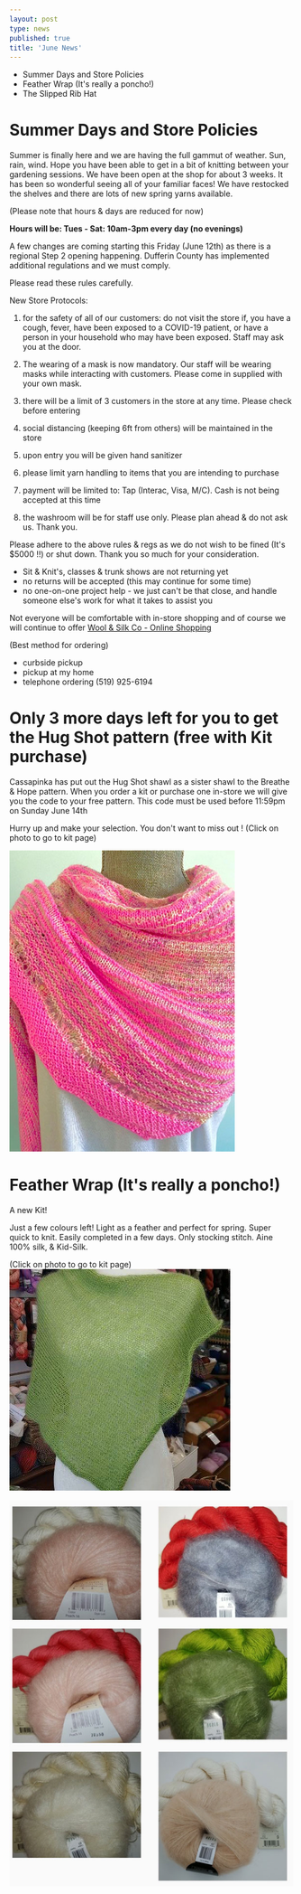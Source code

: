 ```yaml
---
layout: post
type: news
published: true
title: 'June News'
---
```

- Summer Days and Store Policies
- Feather Wrap (It's really a poncho!)
- The Slipped Rib Hat

<h1>Summer Days and Store Policies</h1>

Summer is finally here and we are having the full gammut of weather. Sun, rain, wind. Hope you have been able to get in a bit of knitting between your gardening sessions. 
We have been open at the shop for about 3 weeks. It has been so wonderful seeing all of your familiar faces! We have restocked the shelves and there are lots of new spring yarns available. 

(Please note that hours & days are reduced for now)

<strong>Hours will be: Tues - Sat:  10am-3pm every day  (no evenings)</strong>

A few changes are coming starting this Friday (June 12th) as there is a regional Step 2 opening happening. Dufferin County has implemented additional regulations and we must comply.

Please read these rules carefully.

New Store Protocols:

1) for the safety of all of our customers: do not visit the store if, you have a cough, fever, have been exposed to a COVID-19 patient, or have a person in your household who may have been exposed. Staff may ask you at the door.

2) The wearing of a mask is now mandatory. Our staff will be wearing masks while interacting with customers. Please come in supplied with your own mask. 

3) there will be a limit of 3 customers in the store at any time. Please check before entering

4) social distancing (keeping 6ft from others) will be maintained in the store

5) upon entry you will be given hand sanitizer

6) please limit yarn handling to items that you are intending to purchase

7) payment will be limited to:  Tap (Interac, Visa, M/C). Cash is not being accepted at this time

8) the washroom will be for staff use only. Please plan ahead & do not ask us. Thank you.

Please adhere to the above rules & regs as we do not wish to be fined (It's $5000 !!) or shut down. Thank you so much for your consideration.

- Sit & Knit's, classes & trunk shows are not returning yet  
- no returns will be accepted (this may continue for some time)
- no one-on-one project help - we just can't be that close, and handle someone else's work for what it takes to assist you

Not everyone will be comfortable with in-store shopping and of course we will continue to offer <a href="http://woolandsilkcoshop.com/">Wool & Silk Co - Online Shopping</a>

(Best method for ordering)
- curbside pickup
- pickup at my home
- telephone ordering  (519) 925-6194

<h1>Only 3 more days left for you to get the Hug Shot pattern (free with Kit purchase)</h1>

Cassapinka has put out the Hug Shot shawl as a sister shawl to the Breathe & Hope pattern. When you order a kit or purchase one in-store we will give you the code to your free pattern.
This code must be used before 11:59pm on Sunday June 14th

Hurry up and make your selection. You don't want to miss out !
(Click on photo to go to kit page)

<a href="https://woolandsilkco.us11.list-manage.com/track/click?u=b948a6c6bf914edca957eadf1&id=d70ee59184&e=5dbcc3b01d"><img src="/img/junenewsphoto1.jpg" /></a>

<h1>Feather Wrap (It's really a poncho!)</h1>

A new Kit!
 
Just a few colours left! Light as a feather and perfect for spring. Super quick to knit. Easily completed in a few days. Only stocking stitch. Aine 100% silk, & Kid-Silk.

(Click on photo to go to kit page)  
<a href="https://woolandsilkco.us11.list-manage.com/track/click?u=b948a6c6bf914edca957eadf1&id=4cf0a78683&e=5dbcc3b01d"><img src="/img/junenewsphoto2.jpg" /></a>

<img src="/img/junenewsphoto3.jpg" />



